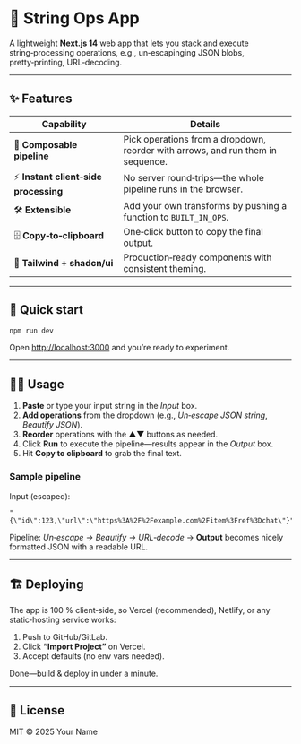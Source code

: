 # 🧰 String Ops App

A lightweight **Next.js 14** web app that lets you stack and execute string‑processing operations, e.g., un‑escapinging JSON blobs, pretty‑printing, URL‑decoding.

---

## ✨ Features

| Capability                           | Details                                                                         |
| ------------------------------------ | ------------------------------------------------------------------------------- |
| 🔧 **Composable pipeline**           | Pick operations from a dropdown, reorder with arrows, and run them in sequence. |
| ⚡ **Instant client‑side processing** | No server round‑trips—the whole pipeline runs in the browser.                   |
| 🛠️ **Extensible**                   | Add your own transforms by pushing a function to `BUILT_IN_OPS`.                |
| 🗄️ **Copy‑to‑clipboard**            | One‑click button to copy the final output.                                      |
| 🎨 **Tailwind + shadcn/ui**          | Production‑ready components with consistent theming.                            |

---

## 🚀 Quick start

```bash
npm run dev
```

Open [http://localhost:3000](http://localhost:3000) and you’re ready to experiment.

---

## 🧑‍💻 Usage

1. **Paste** or type your input string in the *Input* box.
2. **Add operations** from the dropdown (e.g., *Un‑escape JSON string*, *Beautify JSON*).
3. **Reorder** operations with the ▲▼ buttons as needed.
4. Click **Run** to execute the pipeline—results appear in the *Output* box.
5. Hit **Copy to clipboard** to grab the final text.

### Sample pipeline

Input (escaped):

```text
"{\"id\":123,\"url\":\"https%3A%2F%2Fexample.com%2Fitem%3Fref%3Dchat\"}"
```

Pipeline: *Un‑escape → Beautify → URL‑decode* → **Output** becomes nicely formatted JSON with a readable URL.

---

## 🏗️ Deploying

The app is 100 % client‑side, so Vercel (recommended), Netlify, or any static‑hosting service works:

1. Push to GitHub/GitLab.
2. Click **“Import Project”** on Vercel.
3. Accept defaults (no env vars needed).

Done—build & deploy in under a minute.

---

## 📄 License

MIT © 2025 Your Name

